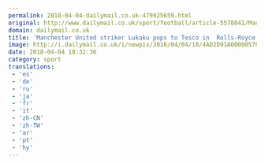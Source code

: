 ```yaml
---
permalink: 2018-04-04-dailymail.co.uk-479925659.html
original: http://www.dailymail.co.uk/sport/football/article-5578841/Manchester-United-striker-Romelu-Lukaku-pops-Tesco-250-000-black-red-Rolls-Royce-Wraith.html?ITO=1490&ns_mchannel=rss&ns_campaign=1490
domain: dailymail.co.uk
title: 'Manchester United striker Lukaku pops to Tesco in  Rolls-Royce Wraith'
image: http://i.dailymail.co.uk/i/newpix/2018/04/04/18/4AD2D91A00000578-0-image-a-49_1522861531963.jpg
date: 2018-04-04 18:32:36
category: sport
translations: 
 - 'es'
 - 'de'
 - 'ru'
 - 'ja'
 - 'fr'
 - 'it'
 - 'zh-CN'
 - 'zh-TW'
 - 'ar'
 - 'pt'
 - 'hy'
---
```


